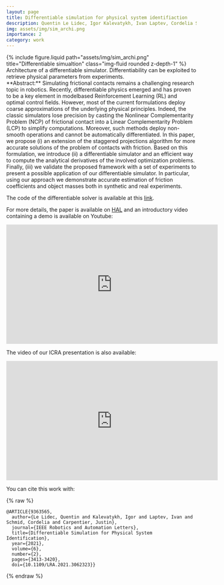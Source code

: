 ```yaml
---
layout: page
title: Differentiable simulation for physical system identifiaction
description: Quentin Le Lidec, Igor Kalevatykh, Ivan Laptev, Cordelia Schmid, Justin Carpentier, IEEE Robotic and Automation Letters
img: assets/img/sim_archi.png
importance: 2
category: work
--- 
```


<div class="row">
    <div class="col-sm mt-3 mt-md-0">
        {% include figure.liquid path="assets/img/sim_archi.png" title="Differentiable simualtion" class="img-fluid rounded z-depth-1" %}
    </div>
</div>
<div class="caption">
    Architecture of a differentiable simulator. Differentiability can be exploited to retrieve physical parameters from experiments.
</div>
**Abstract:** Simulating frictional contacts remains a challenging research topic in robotics. Recently, differentiable physics emerged and has proven to be a key element in modelbased Reinforcement Learning (RL) and optimal control fields. However, most of the current formulations deploy coarse approximations of the underlying physical principles. Indeed, the classic simulators lose precision by casting the Nonlinear Complementarity Problem (NCP) of frictional contact into a Linear Complementarity Problem (LCP) to simplify computations. Moreover, such methods deploy non-smooth operations and cannot be automatically differentiated. In this paper, we propose (i) an extension of the staggered projections algorithm for more accurate solutions of the problem of contacts with friction. Based on this formulation, we introduce (ii) a differentiable simulator and an efficient way to compute the analytical derivatives of the involved optimization problems. Finally, (iii) we validate the proposed framework with a set of experiments to present a possible application of our differentiable simulator. In particular, using our approach we demonstrate accurate estimation of friction coefficients and object masses both in synthetic and real experiments. 

The code of the differentiable solver is available at this [link](https://github.com/quentinll/diffqcqp).

For more details, the paper is available on [HAL](https://hal.archives-ouvertes.fr/hal-03025616/) and an introductory video containing a demo is available on Youtube:

<iframe width="560" height="315" src="https://www.youtube.com/embed/d248IWMLW9o" title="YouTube video player" frameborder="0" allow="accelerometer; autoplay; clipboard-write; encrypted-media; gyroscope; picture-in-picture" allowfullscreen></iframe>



The video of our ICRA presentation is also available:

<iframe width="560" height="315" src="https://www.youtube.com/embed/pIOuvVUmfsE" title="YouTube video player" frameborder="0" allow="accelerometer; autoplay; clipboard-write; encrypted-media; gyroscope; picture-in-picture" allowfullscreen></iframe>



You can cite this work with:

{% raw %}
```
@ARTICLE{9363565,
  author={Le Lidec, Quentin and Kalevatykh, Igor and Laptev, Ivan and Schmid, Cordelia and Carpentier, Justin},
  journal={IEEE Robotics and Automation Letters}, 
  title={Differentiable Simulation for Physical System Identification}, 
  year={2021},
  volume={6},
  number={2},
  pages={3413-3420},
  doi={10.1109/LRA.2021.3062323}}
```
{% endraw %}

